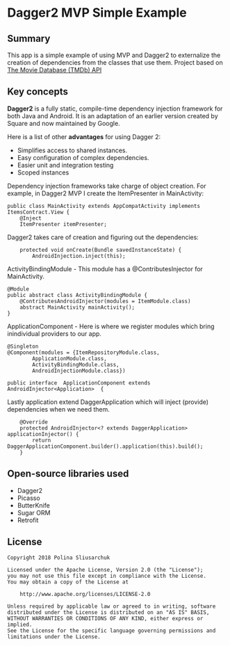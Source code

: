 # Dagger2 MVP Simple Example
## Summary 
This app is a simple example of using MVP and Dagger2 to externalize the creation of dependencies from the classes that use them.
Project based on [The Movie Database (TMDb) API](https://developers.themoviedb.org/3/getting-started/introduction)

## Key concepts

**Dagger2** is a fully static, compile-time dependency injection framework for both Java and Android. It is an adaptation of an earlier version created by Square and now maintained by Google.

Here is a list of other **advantages** for using Dagger 2:
* Simplifies access to shared instances. 
* Easy configuration of complex dependencies. 
* Easier unit and integration testing 
* Scoped instances 

Dependency injection frameworks take charge of object creation. For example, in Dagger2 MVP I create the ItemPresenter in MainActivity: 
```
public class MainActivity extends AppCompatActivity implements ItemsContract.View {   
    @Inject
    ItemPresenter itemPresenter;
 ```
 Dagger2 takes care of creation and figuring out the dependencies:
 
```@Override
    protected void onCreate(Bundle savedInstanceState) {
        AndroidInjection.inject(this);
```
 
ActivityBindingModule - This module has a @ContributesInjector for MainActivity. 
```
@Module
public abstract class ActivityBindingModule {
    @ContributesAndroidInjector(modules = ItemModule.class)
    abstract MainActivity mainActivity();
}
```

ApplicationComponent - Here is where we register modules which bring inindividual providers to our app. 
```
@Singleton
@Component(modules = {ItemRepositoryModule.class,
        ApplicationModule.class,
        ActivityBindingModule.class,
        AndroidInjectionModule.class})

public interface  ApplicationComponent extends AndroidInjector<Application>  {
```


Lastly application extend DaggerApplication which will inject (provide) dependencies when we need them.
```public class Application extends DaggerApplication  {    
    @Override
    protected AndroidInjector<? extends DaggerApplication> applicationInjector() {
        return DaggerApplicationComponent.builder().application(this).build();
    }
```
## Open-source libraries used

- Dagger2
- Picasso
- ButterKnife
- Sugar ORM
- Retrofit

## License

    Copyright 2018 Polina Sliusarchuk

    Licensed under the Apache License, Version 2.0 (the "License");
    you may not use this file except in compliance with the License.
    You may obtain a copy of the License at

        http://www.apache.org/licenses/LICENSE-2.0

    Unless required by applicable law or agreed to in writing, software
    distributed under the License is distributed on an "AS IS" BASIS,
    WITHOUT WARRANTIES OR CONDITIONS OF ANY KIND, either express or implied.
    See the License for the specific language governing permissions and
    limitations under the License.
